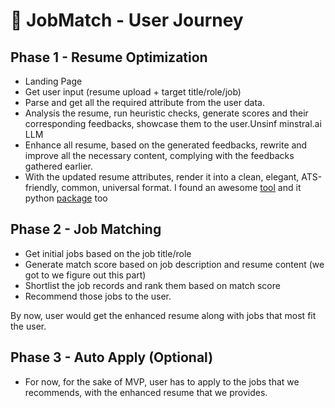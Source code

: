 # 🧭 JobMatch - User Journey

## Phase 1 - Resume Optimization 
- Landing Page
- Get user input (resume upload + target title/role/job)
- Parse and get all the required attribute from the user data.
- Analysis the resume, run heuristic checks, generate scores and their corresponding feedbacks, showcase them to the user.Unsinf minstral.ai LLM
- Enhance all resume, based on the generated feedbacks, rewrite and improve all the necessary content, complying with the feedbacks gathered earlier.
- With the updated resume attributes, render it into a clean, elegant, ATS-friendly, common, universal format. I found an awesome [tool](https://rendercv.com/) and it python [package](https://rendercv.com/) too

## Phase 2 - Job Matching
- Get initial jobs based on the job title/role
- Generate match score based on job description and resume content (we got to we figure out this part)
- Shortlist the job records and rank them based on match score
- Recommend those jobs to the user.

By now, user would get the enhanced resume along with jobs that most fit the user.

## Phase 3 - Auto Apply (Optional)
- For now, for the sake of MVP, user has to apply to the jobs that we recommends, with the enhanced resume that we provides.
